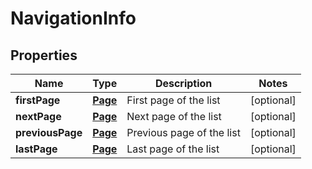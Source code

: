 
# NavigationInfo

## Properties
Name | Type | Description | Notes
------------ | ------------- | ------------- | -------------
**firstPage** | [**Page**](Page.md) | First page of the list |  [optional]
**nextPage** | [**Page**](Page.md) | Next page of the list |  [optional]
**previousPage** | [**Page**](Page.md) | Previous page of the list |  [optional]
**lastPage** | [**Page**](Page.md) | Last page of the list |  [optional]




